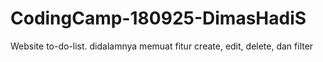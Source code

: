 # CodingCamp-180925-DimasHadiS
Website to-do-list. didalamnya memuat fitur create, edit, delete, dan filter 
